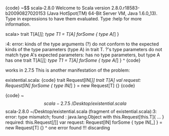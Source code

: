 {code}
~$$ scala-2.8.0 
Welcome to Scala version 2.8.0.r18583-b20090827020153 (Java HotSpot(TM) 64-Bit Server VM, Java 1.6.0_13).
Type in expressions to have them evaluated.
Type :help for more information.

scala> trait T[A[_]]; type T1 = T[A] forSome { type A[_] }

<console>:4: error: kinds of the type arguments (?) do not conform to the expected kinds of the type parameters (type A) in trait T.
?'s type parameters do not match type A's expected parameters: <none> has no type parameters, but type A has one
       trait T[A[_]]; type T1 = T[A] forSome { type A[_] }
                                     ^
{code}

works in 2.7.5
This is another manifestation of the problem:

existential.scala:
{code}
trait Request[IN[_]]
trait T[A]
val request: Request[IN] forSome { type IN[_] } = new Request[T] {}
{code}

{code}
~$$ scala-2.7.5 ~/Desktop/existential.scala 
~$$ scala-2.8.0 ~/Desktop/existential.scala 
(fragment of existential.scala):3: error: type mismatch;
 found   : java.lang.Object with this.Request[this.T]{ ... }
 required: this.Request[_[_]]
var request: Request[IN] forSome { type IN[_] } = new Request[T] {}
                                                   ^
one error found
!!!
discarding <script preamble>
~$$ scala-2.8.0 -version
Scala code runner version 2.8.0.r18583-b20090827020153 -- Copyright 2002-2009, LAMP/EPFL

{code}
Hey adriaan - I have been working on a new toy, it still needs some polish before general usage but I went searching for regressions to test it out.
{code}
% whatbroke 2308
[...]
commit 7d041c9c19a1917ddaaeda894e8fade3c43636b3
Author: moors <moors@5e8d7ff9-d8ef-0310-90f0-a4852d11357a>
Date:   Thu Aug 13 08:37:19 2009 +0000

    fix for 513: use deep ForeachTypeTraverser in doTypeTraversal instead of shallow one
    test case+checkfile for SI-513
    
    git-svn-id: http://lampsvn.epfl.ch/svn-repos/scala/scala/trunk@18473 5e8d7ff9-d8ef-0310-90f0-a4852d11357a
{code}
So in case you didn't already know, r18473.
Replying to [comment:5 extempore]:
> Hey adriaan - I have been working on a new toy, it still needs some polish before general usage but I went searching for regressions to test it out.
> {code}
> % whatbroke 2308
Awesome! Git bissect and scalatest, together at last?

> [...]
> commit 7d041c9c19a1917ddaaeda894e8fade3c43636b3
> Author: moors <moors@5e8d7ff9-d8ef-0310-90f0-a4852d11357a>
> Date:   Thu Aug 13 08:37:19 2009 +0000
> 
>     fix for 513: use deep ForeachTypeTraverser in doTypeTraversal instead of shallow one
>     test case+checkfile for SI-513
>     
>     git-svn-id: http://lampsvn.epfl.ch/svn-repos/scala/scala/trunk@18473 5e8d7ff9-d8ef-0310-90f0-a4852d11357a
> }}
> So in case you didn't already know, r18473.
I didn't, actually, so that's good to know. However, I don't think this *caused* the bug, it simply lifted the rock under which it was hiding. It's got something to do with scoping and symbols being entered with the right type params, but then all of a sudden the next lookup of that symbol doesn't see the type params yet. I've been trying to debug it, but haven't found a good strategy yet...
I've been digging into this a little deeper. 

For the first problem:

{code}
trait T[A[_]];
object Bug2308A {
  type T1 = T[B] forSome { type B[_] }
}
{code}

A naive trip through the debugger suggests that:

 1. `RefChecks.transformStat:928` substitutes the existential parameter `B[_]` with `WildcardType`.
 1. `Infer.checkKindBoundsHK` compares the type argument `WildcardType` with the type parameter `A[_]`, and reports the arity mismatch.

Perhaps `RefChecks.transformStat` could be modified to replaced existential types with a wildcard with the same structure (e.g. `B[_]` => `new WildCardParameterisedType(WildCardType)`; or `checkKindBoundsHK` could add a special case to short circuit the check.

----

The second problem, which is blocking the port of part of Scalaz, is eluding me. It is minimally:

{code}
trait Request[IN[_]]
trait T[A]
(null: Request[T]) : (Request[IN] forSome { type IN[_] })
{code}

Which part of the type conformance checking should return true for `T <:< IN[_]` ? `Types.isHKSubType0` does not, as `(tp1.normalize, tp2.normalize)` results in a pair of type  `(TypeVar, PolyType)`, which falls through to the default case. But I could be looking in entirely the wrong place...
I overlooked that this involves higher-kinded existentials -- it's non-trivial to support those. See also SI-1369.
other dups: SI-975, SI-1227
higher-kinded existentials were introduced in r12113

Another usecase for this is accessing the class of a type that has a higher kinded type parameter:

{code}
scala> trait T[M[_]]
defined trait T

scala> classOf[T[X] forSome{ type X[_] }]
<console>:5: error: kinds of the type arguments (?) do not conform to the expect
ed kinds of the type parameters (type M) in trait T.
?'s type parameters do not match type M's expected parameters: <none> has no typ
e parameters, but type M has one
{code}
(extempore in [r25114|https://codereview.scala-lang.org/fisheye/changelog/scala-svn?cs=25114]) When TypeVars were given higher-order abilities, so too should
have been WildcardType, which acts as a plceholder for typevars.
Always inflicting arguments upon it was the cause of #2308.
Closes #2308, review by moors.
